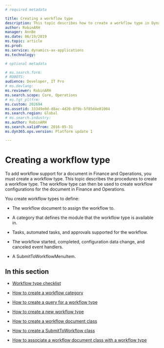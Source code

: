 ```yaml
---
# required metadata

title: Creating a workflow type
description: This topic describes how to create a workflow type in Dynamics 365 for Finance and Operations.
author: RobinARH
manager: AnnBe
ms.date: 06/19/2019
ms.topic: article
ms.prod: 
ms.service: dynamics-ax-applications
ms.technology: 

# optional metadata

# ms.search.form: 
# ROBOTS: 
audience: Developer, IT Pro
# ms.devlang: 
ms.reviewer: RobinARH
ms.search.scope: Core, Operations
# ms.tgt_pltfrm: 
ms.custom: 202694
ms.assetid: 33349e0d-d8ac-4d20-8f9b-5f85d4e01004
ms.search.region: Global
# ms.search.industry: 
ms.author: RobinARH
ms.search.validFrom: 2016-05-31
ms.dyn365.ops.version: Platform update 1

---
```


# Creating a workflow type 

To add workflow support for a document in Finance and Operations, you must create a workflow type. This topic describes the procedures to create a workflow type. The workflow type can then be used to create workflow configurations for the document in Finance and Operations.

You create workflow types to define:

  - The workflow document to assign the workflow to.

  - A category that defines the module that the workflow type is available in.

  - Tasks, automated tasks, and approvals supported for the workflow.

  - The workflow started, completed, configuration data change, and canceled event handlers.

  - A SubmitToWorkflowMenuItem.

## In this section

  - [Workflow type checklist](organization-administration/workflow-type-checklist.md)  

  - [How to create a workflow category](organization-administration/workflow-category.md)  

  - [How to create a query for a workflow type](organization-administration/query-workflow-type.md)  

  - [How to create a new workflow type](organization-administration/new-workflow-type.md)  

  - [How to create a workflow document class](organization-administration/workflow-document-create.md)  

  - [How to create a SubmitToWorkflow class](organization-administration/submit-to-workflow.md)  

  - [How to associate a workflow document class with a workflow type](organization-administration/associate-document-to-type.md)  
